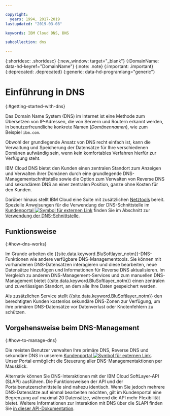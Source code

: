 ```yaml
---

copyright:
  years: 1994, 2017-2019
lastupdated: "2019-03-08"

keywords: IBM Cloud DNS, DNS

subcollection: dns

---
```


{:shortdesc: .shortdesc}
{:new_window: target="_blank"}
{:DomainName: data-hd-keyref="DomainName"}
{:note: .note}
{:important: .important}
{:deprecated: .deprecated}
{:generic: data-hd-programlang="generic"}

# Einführung in DNS
{:#getting-started-with-dns}

Das Domain Name System (DNS) im Internet ist eine Methode zum Übersetzen von IP-Adressen, die von Servern und Routern erkannt werden, in benutzerfreundliche konkrete Namen (_Domänennamen_), wie zum Beispiel `ibm.com`.

Obwohl der grundlegende Ansatz von DNS recht einfach ist, kann die Verwaltung und Speicherung der Datensätze für Ihre verschiedenen Domänen aufwändig sein, wenn kein komfortables Verfahren hierfür zur Verfügung steht.

IBM Cloud DNS bietet den Kunden einen zentralen Standort zum Anzeigen und Verwalten ihrer Domänen durch eine grundlegende DNS-Managementschnittstelle sowie die Option zum Verwalten von Reverse DNS und sekundärem DNS an einer zentralen Position, ganze ohne Kosten für den Kunden.

Darüber hinaus stellt IBM Cloud eine Suite mit zusätzlichen [Netztools](/docs/infrastructure/network-tools?topic=network-tools-gettingstarted-with-network-tools#gettingstarted-with-network-tools) bereit. Spezielle Anweisungen für die Verwendung der DNS-Schnittstelle im [Kundenportal ![Symbol für externen Link](../../icons/launch-glyph.svg "Symbol für externen Link")](https://{DomainName}/) finden Sie im Abschnitt zur [Verwendung der DNS-Schnittstelle](/docs/infrastructure/dns?topic=dns-how-to-use-the-dns-interface).

## Funktionsweise
{:#how-dns-works}

Im Grunde arbeiten die {{site.data.keyword.BluSoftlayer_notm}}-DNS-Funktionen wie andere verfügbare DNS-Managementtools. Sie können mit vorhandenen DNS-Datensätzen interagieren und diese bearbeiten, neue Datensätze hinzufügen und Informationen für Reverse DNS aktualisieren. Im Vergleich zu anderen DNS-Management-Services und zum manuellen DNS-Management bietet {{site.data.keyword.BluSoftlayer_notm}} einen zentralen und zuverlässigen Standort, an dem alle Ihre Daten gespeichert werden.

Als zusätzlichen Service stellt {{site.data.keyword.BluSoftlayer_notm}} den berechtigten Kunden kostenlos sekundäre DNS-Zonen zur Verfügung, um ihre primären DNS-Datensätze vor Datenverlust oder Knotenfehlern zu schützen.

## Vorgehensweise beim DNS-Management
{:#how-to-manage-dns}

Die meisten Benutzer verwalten Ihre primäre DNS, Reverse DNS und sekundäre DNS in unserem [Kundenportal ![Symbol für externen Link](../../icons/launch-glyph.svg "Symbol für externen Link")](https://{DomainName}/). Unser Portal ermöglicht die Steuerung aller DNS-Managementaktionen per Mausklick.

Alternativ können Sie DNS-Interaktionen mit der IBM Cloud SoftLayer-API (SLAPI) ausführen. Die Funktionsweisen der API und der Portalbenutzerschnittstelle sind nahezu identisch. Wenn Sie jedoch mehrere DNS-Datensätze auf einmal bearbeiten möchten, gilt im Kundenportal eine Begrenzung auf maximal 20 Datensätze, während die API mehr Flexibilität bietet. Weitere Informationen zur Interaktion mit DNS über die SLAPI finden Sie [in dieser API-Dokumentation](/docs/infrastructure/dns?topic=dns-getting-started-with-the-dns-api).


